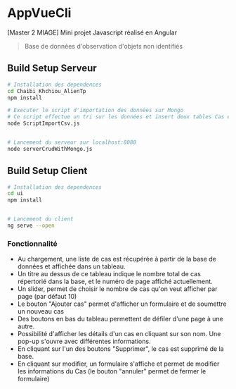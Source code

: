 # AppVueCli
[Master 2 MIAGE] Mini projet Javascript réalisé en Angular

> Base de données d'observation d'objets non identifiés

## Build Setup Serveur
``` bash
# Installation des dependences
cd Chaibi_Khchiou_AlienTp
npm install

# Executer le script d'importation des données sur Mongo
# Ce script effectue un tri sur les données et insert deux tables Cas et Temoignage sur mongoDb
node ScriptImportCsv.js


# Lancement du serveur sur localhost:8080
node serverCrudWithMongo.js
```

## Build Setup Client
``` bash
# Installation des dependences
cd ui
npm install


# Lancement du client
ng serve --open
```

### Fonctionnalité 

- Au chargement, une liste de cas est récupérée à partir de la base de données et affichée dans un tableau.
- Un titre au dessus de ce tableau indique le nombre total de cas répertorié dans la base, et le numéro de page affiché actuellement.
- Un slider, permet de choisir le nombre de cas qu'on veut afficher par page (par défaut 10)
- Le bouton "Ajouter cas" permet d'afficher un formulaire et de soumettre un nouveau cas
- Des boutons en bas du tableau permettent de défiler d'une page à une autre.
- Possibilité d'afficher les détails d'un cas en cliquant sur son nom. Une pop-up s'ouvre avec différentes informations.
- En cliquant sur l'un des boutons "Supprimer", le cas est supprimé de la base.
- En cliquant sur modifier, un formulaire s'affiche et permet de modifier les informations du Cas (le bouton "annuler" permet de fermer le formulaire)